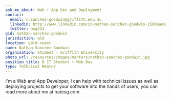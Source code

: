 ```yaml
---
ask_me_about: Web + App Dev and Deployment
contact:
  email: n.sanchez-goodwin@griffith.edu.au
  linkedin: http://www.linkedin.com/in/nathan-sanchez-goodwin-15696aa6
  twitter: nsg223
gid: nathan-sanchez-goodwin
jurisdiction: qld
location: gold-coast
name: Nathan Sanchez-Goodwin
organisation: Student - Griffith University
photo_url: /resources/images/mentors/nathan-sanchez-goodwin.jpg
position_title: B IT Student + Web Dev
type: Technical Mentor
---
```


I'm a Web and App Developer, I can help with technical issues as well as deploying projects to get your software into the hands of users, you can read more about me at natesg.com